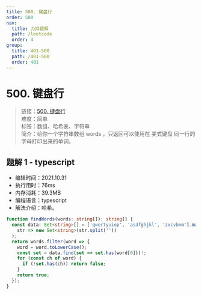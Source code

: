 ```yaml
---
title: 500. 键盘行
order: 500
nav:
  title: 力扣题解
  path: /leetcode
  order: 4
group:
  title: 401-500
  path: /401-500
  order: 401
---
```


# 500. 键盘行

> 链接：[500. 键盘行](https://leetcode-cn.com/problems/keyboard-row/)  
> 难度：简单  
> 标签：数组、哈希表、字符串  
> 简介：给你一个字符串数组 words ，只返回可以使用在 美式键盘 同一行的字母打印出来的单词。

## 题解 1 - typescript

- 编辑时间：2021.10.31
- 执行用时：76ms
- 内存消耗：39.3MB
- 编程语言：typescript
- 解法介绍：哈希。

```typescript
function findWords(words: string[]): string[] {
  const data: Set<string>[] = ['qwertyuiop', 'asdfghjkl', 'zxcvbnm'].map(
    str => new Set<string>(str.split(''))
  );
  return words.filter(word => {
    word = word.toLowerCase();
    const set = data.find(set => set.has(word[0]))!;
    for (const ch of word) {
      if (!set.has(ch)) return false;
    }
    return true;
  });
}
```
